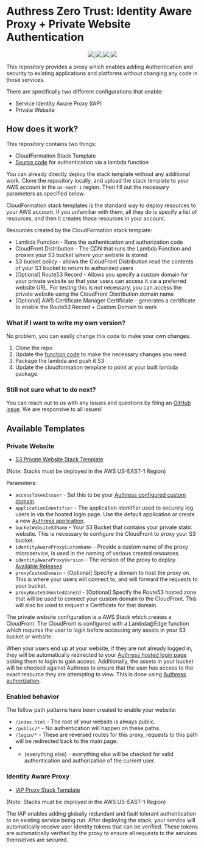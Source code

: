 # Authress Zero Trust: Identity Aware Proxy + Private Website Authentication

<p align="center">
    <a href="https://github.com/Authress/identity-aware-proxy/actions" alt="Authress build">
      <img src="https://github.com/authress/identity-aware-proxy/actions/workflows/build.yml/badge.svg">
    </a>
    <a href="./LICENSE" alt="apache 2.0 license">
      <img src="https://img.shields.io/badge/license-Apache%202.0-blue.svg">
    </a>
    <a href="https://authress.io" alt="AWS Serverless Application">
        <img src="https://img.shields.io/badge/AWS%20Serverless%20Application-Identity%20Aware%20Proxy-623CE4">
    </a>
    <a href="https://authress.io/community" alt="Authress build">
      <img src="https://img.shields.io/badge/community-Authress-fbaf0b.svg">
    </a>
</p>

This repository provides a proxy which enables adding Authentication and security to existing applications and platforms without changing any code in those services.

There are specifically two different configurations that enable:

* Service Identity Aware Proxy (IAP)
* Private Website

## How does it work?
This repository contains two things:
* CloudFormation Stack Template
* [Source code](/src) for authentication via a lambda function

You can already directly deploy the stack template without any additional work. Clone the repository locally, and upload the stack template to your AWS account in the `us-east-1` region. Then fill out the necessary parameters as specified below.

CloudFormation stack templates is the standard way to deploy resources to your AWS account. If you unfamiliar with them, all they do is specify a list of resources, and then it creates those resources in your account.

Resources created by the CloudFormation stack template:
* Lambda Function - Runs the authentication and authorization code
* CloudFront Distribution - The CDN that runs the Lambda Function and proxies your S3 bucket where your website is stored
* S3 bucket policy - allows the CloudFront Distribution read the contents of your S3 bucket to return to authorized users
* [Optional] Route53 Record - Allows you specify a custom domain for your private website so that your users can access it via a preferred website URL. For testing this is not necessary, you can access the private website using the CloudFront Distribution domain name
* [Optional] AWS Certificate Manager Certificate - generates a certificate to enable the Route53 Record + Custom Domain to work

### What if I want to write my own version?

No problem, you can easily change this code to make your own changes.

1. Clone the repo
2. Update the [function code](./src) to make the necessary changes you need
3. Package the lambda and push it S3
4. Update the cloudformation template to point at your built lambda package.

### Still not sure what to do next?
You can reach out to us with any issues and questions by filing an [GitHub issue](https://github.com/Authress/identity-aware-proxy/issues). We are responsive to all issues!

## Available Templates

### Private Website

* [S3 Private Website Stack Template](./templates/privateWebsiteStackTemplate.json)

(Note: Stacks must be deployed in the AWS US-EAST-1 Region)

Parameters:
* `accessTokenIssuer` - Set this to be your [Authress configured custom domain](https://authress.io/app/#/settings?focus=domain).
* `applicationIdentifier` - The application identifier used to securely log users in via the hosted login page. Use the default application or create a new [Authress application](https://authress.io/app/#/settings?focus=applications).
* `bucketWebsiteS3Name` - Your S3 Bucket that contains your private static website. This is necessary to configure the CloudFront to proxy your S3 bucket.
* `identityAwareProxyCustomName` - Provide a custom name of the proxy microservice, is used in the naming of various created resources.
* `identityAwareProxyVersion` - The version of the proxy to deploy. [Available Releases](https://github.com/Authress/identity-aware-proxy/tags)
* `proxyCustomDomain` - [Optional] Specify a domain to host the proxy on. This is where your users will connect to, and will forward the requests to your bucket.
* `proxyRoute53HostedZoneId` - [Optional] Specify the Route53 hosted zone that will be used to connect your custom domain to the CloudFront. This will also be used to request a Certificate for that domain.

The private website configuration is a AWS Stack which creates a CloudFront. The CloudFront is configured with a Lambda@Edge function which requires the user to login before accessing any assets in your S3 bucket or website.

When your users end up at your website, if they are not already logged in, they will be automatically redirected to your [Authress hosted login page](https://authress.io/knowledge-base/docs/authentication/user-authentication) asking them to login to gain access. Additionally, the assets in your bucket will be checked against Authress to ensure that the user has access to the exact resource they are attempting to view. This is done using [Authress authorization](https://authress.io/knowledge-base/docs/category/authorization).

### Enabled behavior

The follow path patterns have been created to enable your website:
* `/index.html` - The root of your website is always public.
* `/public/*` - No authentication will happen on these paths.
* `/login/*` - These are reversed routes for this proxy, requests to this path will be redirected back to the main page.
* - (everything else) - everything else will be checked for valid authentication and authorization of the current user.


### Identity Aware Proxy

* [IAP Proxy Stack Template](./templates/privateWebsiteStackTemplate.json)

(Note: Stacks must be deployed in the AWS US-EAST-1 Region)

The IAP enables adding globally redundant and fault tolerant authentication to an existing service being run. After deploying the stack, your service will automatically receive user identity tokens that can be verified. These tokens are automatically verified by the proxy to ensure all requests to the services themselves are secured.
